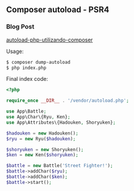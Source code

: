 Composer autoload - PSR4
--

### Blog Post
[autoload-php-utilizando-composer](https://girorme.github.io/2019/09/01/autoload-php-utilizando-composer/)

Usage:
```bash
$ composer dump-autoload
$ php index.php
```

Final index code:
```php
<?php

require_once __DIR__ . '/vendor/autoload.php';

use App\Battle;
use App\Char\{Ryu, Ken};
use App\Attributes\{Hadouken, Shoryuken};

$hadouken = new Hadouken();
$ryu = new Ryu($hadouken);

$shoryuken = new Shoryuken();
$ken = new Ken($shoryuken);

$battle = new Battle('Street Fighter!');
$battle->addChar($ryu);
$battle->addChar($ken);
$battle->start();
```
